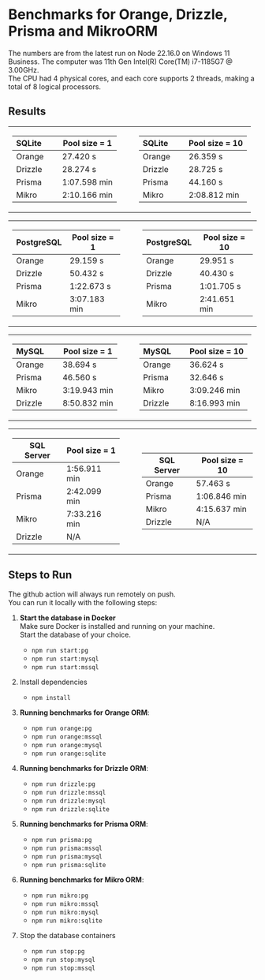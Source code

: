 # Benchmarks for Orange, Drizzle, Prisma and MikroORM
The numbers are from the latest run on Node 22.16.0 on Windows 11 Business.
The computer was 11th Gen Intel(R) Core(TM) i7-1185G7 @ 3.00GHz.   
The CPU had 4 physical cores, and each core supports 2 threads, making a total of 8 logical processors. 
## Results  

<table>
<tr>
<td>

| **SQLite&nbsp;&nbsp;&nbsp;&nbsp;&nbsp;&nbsp;** | Pool size = 1 |
|----------|------|
| Orange | 27.420 s |
| Drizzle | 28.274 s |
| Prisma | 1:07.598 min |
| Mikro | 2:10.166 min |

</td>
<td>&nbsp;&nbsp;&nbsp;</td>
<td>

| **SQLite&nbsp;&nbsp;&nbsp;&nbsp;&nbsp;&nbsp;** | Pool size = 10 |
|----------|------|
| Orange | 26.359 s |
| Drizzle | 28.725 s |
| Prisma | 44.160 s |
| Mikro | 2:08.812 min |

</td>
</tr>
</table>  

<table>
<tr>
<td>

| **PostgreSQL** | Pool size = 1 |
|----------|------|
| Orange | 29.159 s |
| Drizzle | 50.432 s |
| Prisma | 1:22.673 s |
| Mikro | 3:07.183 min |

</td>
<td>&nbsp;&nbsp;&nbsp;</td>
<td>

| **PostgreSQL** | Pool size = 10 |
|----------|------|
| Orange | 29.951 s |
| Drizzle | 40.430 s |
| Prisma | 1:01.705 s |
| Mikro | 2:41.651 min |

</td>
</tr>
</table>
<table>
<tr>
<td>

| **MySQL&nbsp;&nbsp;&nbsp;&nbsp;&nbsp;** | Pool size = 1 |
|----------|------|
| Orange | 38.694 s |
| Prisma | 46.560 s |
| Mikro | 3:19.943 min |
| Drizzle | 8:50.832 min |

</td>
<td>&nbsp;&nbsp;&nbsp;</td>
<td>

| **MySQL&nbsp;&nbsp;&nbsp;&nbsp;&nbsp;** | Pool size = 10 |
|----------|------|
| Orange | 36.624 s |
| Prisma | 32.646 s |
| Mikro | 3:09.246 min |
| Drizzle | 8:16.993 min |

</td>
</tr>
</table>

<table>
<tr>
<td>

| **SQL Server** | Pool size = 1 |
|----------|------|
| Orange | 1:56.911 min |
| Prisma | 2:42.099 min |
| Mikro | 7:33.216 min |
| Drizzle | N/A |

</td>
<td>&nbsp;&nbsp;&nbsp;</td>
<td>

| **SQL Server** | Pool size = 10 |
|----------|------|
| Orange | 57.463 s |
| Prisma | 1:06.846 min |
| Mikro | 4:15.637 min |
| Drizzle | N/A |

</td>
</tr>
</table>


## Steps to Run

The github action will always run remotely on push.  
You can run it locally with the following steps:  

1. **Start the database in Docker**  
   Make sure Docker is installed and running on your machine.  
   Start the database of your choice.  
   - ```npm run start:pg```
   - ```npm run start:mysql```
   - ```npm run start:mssql```

2. Install dependencies
   - ```npm install```

3. **Running benchmarks for Orange ORM**:
   - ```npm run orange:pg```
   - ```npm run orange:mssql```
   - ```npm run orange:mysql```
   - ```npm run orange:sqlite```
4. **Running benchmarks for Drizzle ORM**:
   - ```npm run drizzle:pg```
   - ```npm run drizzle:mssql```
   - ```npm run drizzle:mysql```
   - ```npm run drizzle:sqlite```
5. **Running benchmarks for Prisma ORM**:
   - ```npm run prisma:pg```   
   - ```npm run prisma:mssql```
   - ```npm run prisma:mysql```
   - ```npm run prisma:sqlite```
6. **Running benchmarks for Mikro ORM**:    
   - ```npm run mikro:pg```
   - ```npm run mikro:mssql```
   - ```npm run mikro:mysql```
   - ```npm run mikro:sqlite```

7. Stop the database containers
   - ```npm run stop:pg```
   - ```npm run stop:mysql```
   - ```npm run stop:mssql```
